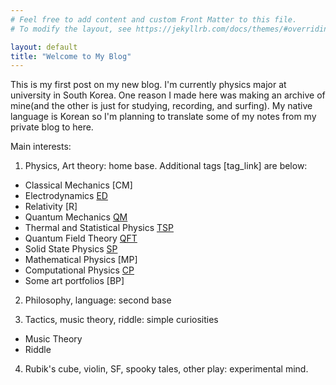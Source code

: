 ```yaml
---
# Feel free to add content and custom Front Matter to this file.
# To modify the layout, see https://jekyllrb.com/docs/themes/#overriding-theme-defaults

layout: default
title: "Welcome to My Blog"
---
```


This is my first post on my new blog.
I'm currently physics major at university in South Korea. One reason I made here was making an archive of mine(and the other is just for studying, recording, and surfing). My native language is Korean so I'm planning to translate some of my notes from my private blog to here. 

Main interests: 

1. Physics, Art theory: home base.
Additional tags [tag_link] are below:
- Classical Mechanics [CM]
- Electrodynamics [ED](./ED/ED_content.html)
- Relativity [R]
- Quantum Mechanics [QM](./QM/QM_content.html)
- Thermal and Statistical Physics [TSP](./TSP/TSP_content.html)
- Quantum Field Theory [QFT](./QFT/QFT_content.html)
- Solid State Physics [SP](./SP/SP_content.html)
- Mathematical Physics [MP]
- Computational Physics [CP](./CP/CP_content.html)
- Some art portfolios [BP]

2. Philosophy, language: second base

3. Tactics, music theory, riddle: simple curiosities
- Music Theory
- Riddle

4. Rubik's cube, violin, SF, spooky tales, other play: experimental mind.